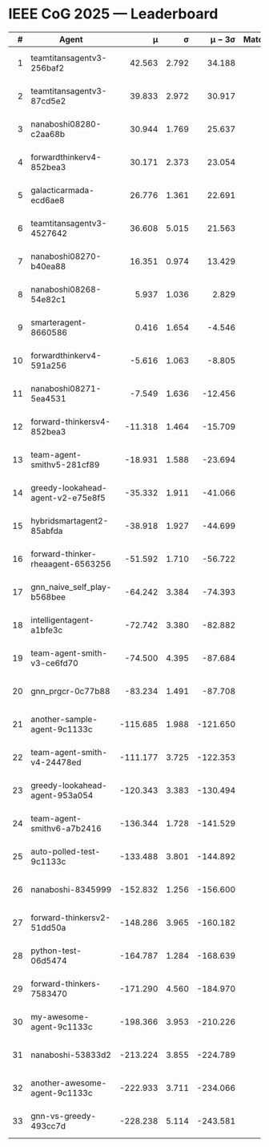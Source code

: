 # IEEE CoG 2025 — Leaderboard

| # | Agent | μ | σ | μ − 3σ | Matches | Updated |
|---:|---|---:|---:|---:|---:|---|
| 1 | teamtitansagentv3-256baf2 | 42.563 | 2.792 | 34.188 | 420 | 2025-09-01 00:02 |
| 2 | teamtitansagentv3-87cd5e2 | 39.833 | 2.972 | 30.917 | 360 | 2025-09-01 00:02 |
| 3 | nanaboshi08280-c2aa68b | 30.944 | 1.769 | 25.637 | 520 | 2025-09-01 00:02 |
| 4 | forwardthinkerv4-852bea3 | 30.171 | 2.373 | 23.054 | 406 | 2025-09-01 00:02 |
| 5 | galacticarmada-ecd6ae8 | 26.776 | 1.361 | 22.691 | 440 | 2025-09-01 00:02 |
| 6 | teamtitansagentv3-4527642 | 36.608 | 5.015 | 21.563 | 360 | 2025-09-01 00:02 |
| 7 | nanaboshi08270-b40ea88 | 16.351 | 0.974 | 13.429 | 360 | 2025-09-01 00:02 |
| 8 | nanaboshi08268-54e82c1 | 5.937 | 1.036 | 2.829 | 660 | 2025-09-01 00:02 |
| 9 | smarteragent-8660586 | 0.416 | 1.654 | -4.546 | 373 | 2025-09-01 00:02 |
| 10 | forwardthinkerv4-591a256 | -5.616 | 1.063 | -8.805 | 280 | 2025-09-01 00:02 |
| 11 | nanaboshi08271-5ea4531 | -7.549 | 1.636 | -12.456 | 400 | 2025-09-01 00:02 |
| 12 | forward-thinkersv4-852bea3 | -11.318 | 1.464 | -15.709 | 200 | 2025-09-01 00:02 |
| 13 | team-agent-smithv5-281cf89 | -18.931 | 1.588 | -23.694 | 540 | 2025-09-01 00:02 |
| 14 | greedy-lookahead-agent-v2-e75e8f5 | -35.332 | 1.911 | -41.066 | 480 | 2025-09-01 00:02 |
| 15 | hybridsmartagent2-85abfda | -38.918 | 1.927 | -44.699 | 397 | 2025-09-01 00:02 |
| 16 | forward-thinker-rheaagent-6563256 | -51.592 | 1.710 | -56.722 | 400 | 2025-09-01 00:02 |
| 17 | gnn_naive_self_play-b568bee | -64.242 | 3.384 | -74.393 | 220 | 2025-09-01 00:02 |
| 18 | intelligentagent-a1bfe3c | -72.742 | 3.380 | -82.882 | 364 | 2025-09-01 00:02 |
| 19 | team-agent-smith-v3-ce6fd70 | -74.500 | 4.395 | -87.684 | 340 | 2025-09-01 00:02 |
| 20 | gnn_prgcr-0c77b88 | -83.234 | 1.491 | -87.708 | 520 | 2025-09-01 00:02 |
| 21 | another-sample-agent-9c1133c | -115.685 | 1.988 | -121.650 | 340 | 2025-09-01 00:02 |
| 22 | team-agent-smith-v4-24478ed | -111.177 | 3.725 | -122.353 | 380 | 2025-09-01 00:02 |
| 23 | greedy-lookahead-agent-953a054 | -120.343 | 3.383 | -130.494 | 420 | 2025-09-01 00:02 |
| 24 | team-agent-smithv6-a7b2416 | -136.344 | 1.728 | -141.529 | 420 | 2025-09-01 00:02 |
| 25 | auto-polled-test-9c1133c | -133.488 | 3.801 | -144.892 | 600 | 2025-09-01 00:02 |
| 26 | nanaboshi-8345999 | -152.832 | 1.256 | -156.600 | 280 | 2025-09-01 00:02 |
| 27 | forward-thinkersv2-51dd50a | -148.286 | 3.965 | -160.182 | 260 | 2025-09-01 00:02 |
| 28 | python-test-06d5474 | -164.787 | 1.284 | -168.639 | 320 | 2025-09-01 00:02 |
| 29 | forward-thinkers-7583470 | -171.290 | 4.560 | -184.970 | 420 | 2025-09-01 00:02 |
| 30 | my-awesome-agent-9c1133c | -198.366 | 3.953 | -210.226 | 420 | 2025-09-01 00:02 |
| 31 | nanaboshi-53833d2 | -213.224 | 3.855 | -224.789 | 420 | 2025-09-01 00:02 |
| 32 | another-awesome-agent-9c1133c | -222.933 | 3.711 | -234.066 | 580 | 2025-09-01 00:02 |
| 33 | gnn-vs-greedy-493cc7d | -228.238 | 5.114 | -243.581 | 480 | 2025-09-01 00:02 |
